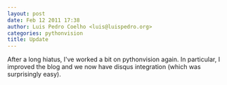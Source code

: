 ```yaml
---
layout: post
date: Feb 12 2011 17:38
author: Luis Pedro Coelho <luis@luispedro.org>
categories: pythonvision
title: Update
---
```


After a long hiatus, I've worked a bit on pythonvision again. In particular, I
improved the blog and we now have disqus integration (which was surprisingly
easy).

